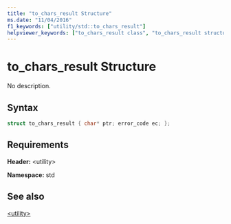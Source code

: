 ```yaml
---
title: "to_chars_result Structure"
ms.date: "11/04/2016"
f1_keywords: ["utility/std::to_chars_result"]
helpviewer_keywords: ["to_chars_result class", "to_chars_result structure"]
---
```

# to_chars_result Structure

No description.

## Syntax

```cpp
struct to_chars_result { char* ptr; error_code ec; };
```

## Requirements

**Header:** \<utility>

**Namespace:** std

## See also

[\<utility>](../standard-library/utility.md)<br/>